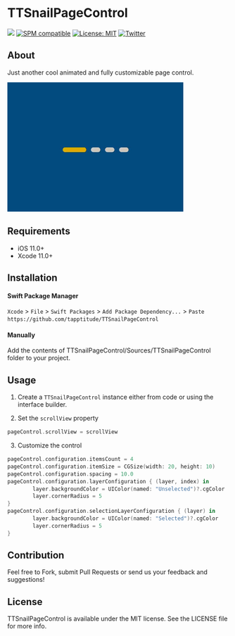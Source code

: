 # TTSnailPageControl

![](https://img.shields.io/badge/Swift-5.0-green.svg?style=flat)
[![SPM compatible](https://img.shields.io/badge/SPM-compatible-4BC51D.svg?style=flat)](https://swift.org/package-manager/)
[![License: MIT](http://img.shields.io/badge/license-MIT-lightgrey.svg?style=flat)](https://github.com/s4cha/Stevia/blob/master/LICENSE)
[![Twitter](https://img.shields.io/badge/Twitter-@Tapptitude-blue.svg?style=flat)](http://twitter.com/Tapptitude)

## About

Just another cool animated and fully customizable page control.

![](Resources/demo.gif)

## Requirements

- iOS 11.0+
- Xcode 11.0+

## Installation

#### Swift Package Manager

`Xcode` > `File` > `Swift Packages` > `Add Package Dependency...` > `Paste` `https://github.com/tapptitude/TTSnailPageControl`

#### Manually

Add the contents of TTSnailPageControl/Sources/TTSnailPageControl folder to your project.

## Usage

1. Create a `TTSnailPageControl` instance either from code or using the interface builder. 

2. Set the `scrollView` property

```swift
pageControl.scrollView = scrollView
```

3. Customize the control

```swift
pageControl.configuration.itemsCount = 4
pageControl.configuration.itemSize = CGSize(width: 20, height: 10)
pageControl.configuration.spacing = 10.0
pageControl.configuration.layerConfiguration { (layer, index) in
        layer.backgroundColor = UIColor(named: "Unselected")?.cgColor
        layer.cornerRadius = 5
}
pageControl.configuration.selectionLayerConfiguration { (layer) in
        layer.backgroundColor = UIColor(named: "Selected")?.cgColor
        layer.cornerRadius = 5
}
```
## Contribution

Feel free to Fork, submit Pull Requests or send us your feedback and suggestions!


## License

TTSnailPageControl is available under the MIT license. See the LICENSE file for more info.
